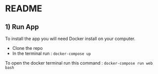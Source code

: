 # README

## 1) Run App

To install the app you will need Docker install on your computer.

* Clone the repo
* In the terminal run : ```docker-compose up```

To open the docker terminal run this command :
```docker-compose run web bash```
